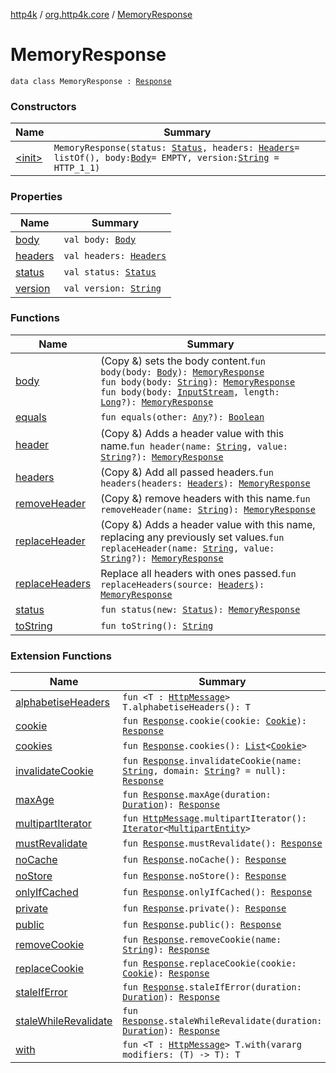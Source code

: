 [http4k](../../index.md) / [org.http4k.core](../index.md) / [MemoryResponse](./index.md)

# MemoryResponse

`data class MemoryResponse : `[`Response`](../-response/index.md)

### Constructors

| Name | Summary |
|---|---|
| [&lt;init&gt;](-init-.md) | `MemoryResponse(status: `[`Status`](../-status/index.md)`, headers: `[`Headers`](../-headers.md)` = listOf(), body: `[`Body`](../-body/index.md)` = EMPTY, version: `[`String`](https://kotlinlang.org/api/latest/jvm/stdlib/kotlin/-string/index.html)` = HTTP_1_1)` |

### Properties

| Name | Summary |
|---|---|
| [body](body.md) | `val body: `[`Body`](../-body/index.md) |
| [headers](headers.md) | `val headers: `[`Headers`](../-headers.md) |
| [status](status.md) | `val status: `[`Status`](../-status/index.md) |
| [version](version.md) | `val version: `[`String`](https://kotlinlang.org/api/latest/jvm/stdlib/kotlin/-string/index.html) |

### Functions

| Name | Summary |
|---|---|
| [body](body.md) | (Copy &amp;) sets the body content.`fun body(body: `[`Body`](../-body/index.md)`): `[`MemoryResponse`](./index.md)<br>`fun body(body: `[`String`](https://kotlinlang.org/api/latest/jvm/stdlib/kotlin/-string/index.html)`): `[`MemoryResponse`](./index.md)<br>`fun body(body: `[`InputStream`](https://docs.oracle.com/javase/9/docs/api/java/io/InputStream.html)`, length: `[`Long`](https://kotlinlang.org/api/latest/jvm/stdlib/kotlin/-long/index.html)`?): `[`MemoryResponse`](./index.md) |
| [equals](equals.md) | `fun equals(other: `[`Any`](https://kotlinlang.org/api/latest/jvm/stdlib/kotlin/-any/index.html)`?): `[`Boolean`](https://kotlinlang.org/api/latest/jvm/stdlib/kotlin/-boolean/index.html) |
| [header](header.md) | (Copy &amp;) Adds a header value with this name.`fun header(name: `[`String`](https://kotlinlang.org/api/latest/jvm/stdlib/kotlin/-string/index.html)`, value: `[`String`](https://kotlinlang.org/api/latest/jvm/stdlib/kotlin/-string/index.html)`?): `[`MemoryResponse`](./index.md) |
| [headers](headers.md) | (Copy &amp;) Add all passed headers.`fun headers(headers: `[`Headers`](../-headers.md)`): `[`MemoryResponse`](./index.md) |
| [removeHeader](remove-header.md) | (Copy &amp;) remove headers with this name.`fun removeHeader(name: `[`String`](https://kotlinlang.org/api/latest/jvm/stdlib/kotlin/-string/index.html)`): `[`MemoryResponse`](./index.md) |
| [replaceHeader](replace-header.md) | (Copy &amp;) Adds a header value with this name, replacing any previously set values.`fun replaceHeader(name: `[`String`](https://kotlinlang.org/api/latest/jvm/stdlib/kotlin/-string/index.html)`, value: `[`String`](https://kotlinlang.org/api/latest/jvm/stdlib/kotlin/-string/index.html)`?): `[`MemoryResponse`](./index.md) |
| [replaceHeaders](replace-headers.md) | Replace all headers with ones passed.`fun replaceHeaders(source: `[`Headers`](../-headers.md)`): `[`MemoryResponse`](./index.md) |
| [status](status.md) | `fun status(new: `[`Status`](../-status/index.md)`): `[`MemoryResponse`](./index.md) |
| [toString](to-string.md) | `fun toString(): `[`String`](https://kotlinlang.org/api/latest/jvm/stdlib/kotlin/-string/index.html) |

### Extension Functions

| Name | Summary |
|---|---|
| [alphabetiseHeaders](../alphabetise-headers.md) | `fun <T : `[`HttpMessage`](../-http-message/index.md)`> T.alphabetiseHeaders(): T` |
| [cookie](../../org.http4k.core.cookie/cookie.md) | `fun `[`Response`](../-response/index.md)`.cookie(cookie: `[`Cookie`](../../org.http4k.core.cookie/-cookie/index.md)`): `[`Response`](../-response/index.md) |
| [cookies](../../org.http4k.core.cookie/cookies.md) | `fun `[`Response`](../-response/index.md)`.cookies(): `[`List`](https://kotlinlang.org/api/latest/jvm/stdlib/kotlin.collections/-list/index.html)`<`[`Cookie`](../../org.http4k.core.cookie/-cookie/index.md)`>` |
| [invalidateCookie](../../org.http4k.core.cookie/invalidate-cookie.md) | `fun `[`Response`](../-response/index.md)`.invalidateCookie(name: `[`String`](https://kotlinlang.org/api/latest/jvm/stdlib/kotlin/-string/index.html)`, domain: `[`String`](https://kotlinlang.org/api/latest/jvm/stdlib/kotlin/-string/index.html)`? = null): `[`Response`](../-response/index.md) |
| [maxAge](../max-age.md) | `fun `[`Response`](../-response/index.md)`.maxAge(duration: `[`Duration`](https://docs.oracle.com/javase/9/docs/api/java/time/Duration.html)`): `[`Response`](../-response/index.md) |
| [multipartIterator](../multipart-iterator.md) | `fun `[`HttpMessage`](../-http-message/index.md)`.multipartIterator(): `[`Iterator`](https://kotlinlang.org/api/latest/jvm/stdlib/kotlin.collections/-iterator/index.html)`<`[`MultipartEntity`](../-multipart-entity/index.md)`>` |
| [mustRevalidate](../must-revalidate.md) | `fun `[`Response`](../-response/index.md)`.mustRevalidate(): `[`Response`](../-response/index.md) |
| [noCache](../no-cache.md) | `fun `[`Response`](../-response/index.md)`.noCache(): `[`Response`](../-response/index.md) |
| [noStore](../no-store.md) | `fun `[`Response`](../-response/index.md)`.noStore(): `[`Response`](../-response/index.md) |
| [onlyIfCached](../only-if-cached.md) | `fun `[`Response`](../-response/index.md)`.onlyIfCached(): `[`Response`](../-response/index.md) |
| [private](../private.md) | `fun `[`Response`](../-response/index.md)`.private(): `[`Response`](../-response/index.md) |
| [public](../public.md) | `fun `[`Response`](../-response/index.md)`.public(): `[`Response`](../-response/index.md) |
| [removeCookie](../../org.http4k.core.cookie/remove-cookie.md) | `fun `[`Response`](../-response/index.md)`.removeCookie(name: `[`String`](https://kotlinlang.org/api/latest/jvm/stdlib/kotlin/-string/index.html)`): `[`Response`](../-response/index.md) |
| [replaceCookie](../../org.http4k.core.cookie/replace-cookie.md) | `fun `[`Response`](../-response/index.md)`.replaceCookie(cookie: `[`Cookie`](../../org.http4k.core.cookie/-cookie/index.md)`): `[`Response`](../-response/index.md) |
| [staleIfError](../stale-if-error.md) | `fun `[`Response`](../-response/index.md)`.staleIfError(duration: `[`Duration`](https://docs.oracle.com/javase/9/docs/api/java/time/Duration.html)`): `[`Response`](../-response/index.md) |
| [staleWhileRevalidate](../stale-while-revalidate.md) | `fun `[`Response`](../-response/index.md)`.staleWhileRevalidate(duration: `[`Duration`](https://docs.oracle.com/javase/9/docs/api/java/time/Duration.html)`): `[`Response`](../-response/index.md) |
| [with](../with.md) | `fun <T : `[`HttpMessage`](../-http-message/index.md)`> T.with(vararg modifiers: (T) -> T): T` |
